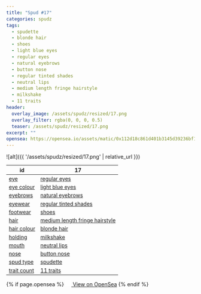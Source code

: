 ```yaml
---
title: "Spud #17"
categories: spudz
tags:
  - spudette
  - blonde hair
  - shoes
  - light blue eyes
  - regular eyes
  - natural eyebrows
  - button nose
  - regular tinted shades
  - neutral lips
  - medium length fringe hairstyle
  - milkshake
  - 11 traits
header:
  overlay_image: /assets/spudz/resized/17.png
  overlay_filter: rgba(0, 0, 0, 0.5)
  teaser: /assets/spudz/resized/17.png
excerpt: ""
opensea: https://opensea.io/assets/matic/0x112d18c861d401b3145d39236bf149f01e18beed/17
---
```

![alt]({{ '/assets/spudz/resized/17.png' | relative_url }})

| id | 17 |
|-|-|
| <a href="/traits/eye/#trait-type">eye</a> | <a href="/traits/eye/regular-eyes/1/#trait">regular eyes</a> |
| <a href="/traits/eye-colour/#trait-type">eye colour</a> | <a href="/traits/eye-colour/light-blue-eyes/1/#trait">light blue eyes</a> |
| <a href="/traits/eyebrows/#trait-type">eyebrows</a> | <a href="/traits/eyebrows/natural-eyebrows/1/#trait">natural eyebrows</a> |
| <a href="/traits/eyewear/#trait-type">eyewear</a> | <a href="/traits/eyewear/regular-tinted-shades/1/#trait">regular tinted shades</a> |
| <a href="/traits/footwear/#trait-type">footwear</a> | <a href="/traits/footwear/shoes/1/#trait">shoes</a> |
| <a href="/traits/hair/#trait-type">hair</a> | <a href="/traits/hair/medium-length-fringe-hairstyle/1/#trait">medium length fringe hairstyle</a> |
| <a href="/traits/hair-colour/#trait-type">hair colour</a> | <a href="/traits/hair-colour/blonde-hair/1/#trait">blonde hair</a> |
| <a href="/traits/holding/#trait-type">holding</a> | <a href="/traits/holding/milkshake/1/#trait">milkshake</a> |
| <a href="/traits/mouth/#trait-type">mouth</a> | <a href="/traits/mouth/neutral-lips/1/#trait">neutral lips</a> |
| <a href="/traits/nose/#trait-type">nose</a> | <a href="/traits/nose/button-nose/1/#trait">button nose</a> |
| <a href="/traits/spud-type/#trait-type">spud type</a> | <a href="/traits/spud-type/spudette/1/#trait">spudette</a> |
| <a href="/traits/trait-count/#trait-type">trait count</a> | <a href="/traits/trait-count/11-traits/1/#trait">11 traits</a> |

{% if page.opensea %}
<a href="{{page.opensea}}" class="btn btn--info" onclick="window.open(this.href, '_blank'); return false;"><img src="/assets/images/opensea.svg" width="16px"><span>  View on OpenSea</span></a>
{% endif %}
